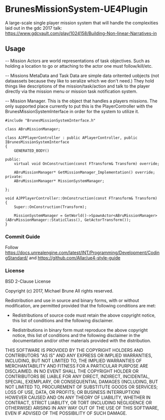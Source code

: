 # BrunesMissionSystem-UE4Plugin
A large-scale single player mission system that will handle the complexities laid out in the gdc 2017 talk: https://www.gdcvault.com/play/1024158/Building-Non-linear-Narratives-in

## Usage

-- Mission Actors are world representations of task objectives. Such as holding a location to go or attaching to the actor one must follow/kill/etc.

-- Missions MetaData and Task Data are simple data oritented uobjects (not dataassets because they like to seralize which we don't need.) They hold things like descriptions of the mission/task/action and talk to the player directly via the mission menu or mission task notification system.

-- Mission Manager. This is the object that handles a players missions. The only supported place currently to put this is the PlayerController with the BrunesMissionSystemInterface in order for the system to utilize it.

```
#include "BrunesMissionSystemInterface.h"

class ABruMissionManager;

class AJPPlayerController : public APlayerController, public IBrunesMissionSystemInterface
{
	GENERATED_BODY()

public:
	virtual void OnConstruction(const FTransform& Transform) override;

	ABruMissionManager* GetMissionManager_Implementation() override;
private:
	ABruMissionManager* MissionSystemManager;

};
```

``` 
void AJPPlayerController::OnConstruction(const FTransform& Transform)
{
	Super::OnConstruction(Transform);

	MissionSystemManager = GetWorld()->SpawnActor<ABruMissionManager>(ABruMissionManager::StaticClass(), GetActorTransform());
} 
```

### Commit Guide

Follow https://docs.unrealengine.com/latest/INT/Programming/Development/CodingStandard/ and https://github.com/Allar/ue4-style-guide

### License

BSD 2-Clause License

Copyright (c) 2017, Michael Brune
All rights reserved.

Redistribution and use in source and binary forms, with or without
modification, are permitted provided that the following conditions are met:

* Redistributions of source code must retain the above copyright notice, this
  list of conditions and the following disclaimer.

* Redistributions in binary form must reproduce the above copyright notice,
  this list of conditions and the following disclaimer in the documentation
  and/or other materials provided with the distribution.

THIS SOFTWARE IS PROVIDED BY THE COPYRIGHT HOLDERS AND CONTRIBUTORS "AS IS"
AND ANY EXPRESS OR IMPLIED WARRANTIES, INCLUDING, BUT NOT LIMITED TO, THE
IMPLIED WARRANTIES OF MERCHANTABILITY AND FITNESS FOR A PARTICULAR PURPOSE ARE
DISCLAIMED. IN NO EVENT SHALL THE COPYRIGHT HOLDER OR CONTRIBUTORS BE LIABLE
FOR ANY DIRECT, INDIRECT, INCIDENTAL, SPECIAL, EXEMPLARY, OR CONSEQUENTIAL
DAMAGES (INCLUDING, BUT NOT LIMITED TO, PROCUREMENT OF SUBSTITUTE GOODS OR
SERVICES; LOSS OF USE, DATA, OR PROFITS; OR BUSINESS INTERRUPTION) HOWEVER
CAUSED AND ON ANY THEORY OF LIABILITY, WHETHER IN CONTRACT, STRICT LIABILITY,
OR TORT (INCLUDING NEGLIGENCE OR OTHERWISE) ARISING IN ANY WAY OUT OF THE USE
OF THIS SOFTWARE, EVEN IF ADVISED OF THE POSSIBILITY OF SUCH DAMAGE.
